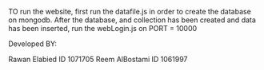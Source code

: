 TO run the website, first run the datafile.js in order to create the database on mongodb.
After the database, and collection has been created and data has been inserted, run the webLogin.js on PORT = 10000


Developed BY:

Rawan Elabied ID 1071705
Reem AlBostami ID 1061997
